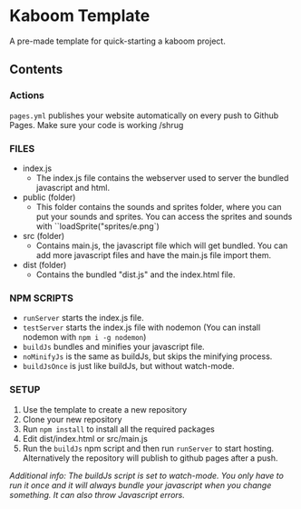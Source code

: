 # Kaboom  Template

A pre-made template for quick-starting a kaboom project.

## Contents

### Actions
`pages.yml` publishes your website automatically on every push to Github Pages. Make sure your code is working /shrug

### FILES
- index.js
  - The index.js file contains the webserver used to server the bundled javascript and html.
- public (folder)
  - This folder contains the sounds and sprites folder, where you can put your sounds and sprites. You can access the sprites and sounds with ``loadSprite("sprites/e.png`)
- src (folder)
  - Contains main.js, the javascript file which will get bundled. You can add more javascript files and have the main.js file import them.
- dist (folder)
  - Contains the bundled "dist.js" and the index.html file.


### NPM SCRIPTS
- `runServer` starts the index.js file.
- `testServer` starts the index.js file with nodemon (You can install nodemon with `npm i -g nodemon`)
- `buildJs` bundles and minifies your javascript file.
- `noMinifyJs` is the same as buildJs, but skips the minifying process.
- `buildJsOnce` is just like buildJs, but without watch-mode.

### SETUP
1. Use the template to create a new repository
2. Clone your new repository
3. Run `npm install` to install all the required packages
4. Edit dist/index.html or src/main.js
5. Run the `buildJs` npm script and then run `runServer` to start hosting.
Alternatively the repository will publish to github pages after a push.

*Additional info: The buildJs script is set to watch-mode. You only have to run it once and it will always bundle your javascript when you change something. It can also throw Javascript errors.*
